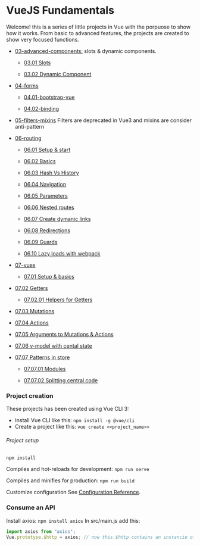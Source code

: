 # VueJS Fundamentals

Welcome! this is a series of little projects in Vue with the porpuose to show how it works. From basic to advanced features, the projects are created to show very focused functions.

* [03-advanced-components:](https://github.com/mjbeli/WebDevelopment/tree/master/VueJS/03-advanced-components) slots & dynamic components.
 
  * [03.01 Slots](https://github.com/mjbeli/WebDevelopment/tree/master/VueJS/03-advanced-components#0301-slots)
  
  * [03.02 Dynamic Component](https://github.com/mjbeli/WebDevelopment/tree/master/VueJS/03-advanced-components#0302-dynamic-component)

* [04-forms](https://github.com/mjbeli/WebDevelopment/tree/master/VueJS/04-forms#04-forms)

  * [04.01-bootstrap-vue](https://github.com/mjbeli/WebDevelopment/tree/master/VueJS/04-forms#0401-bootstrap-vue)
  
  * [04.02-binding](https://github.com/mjbeli/WebDevelopment/tree/master/VueJS/04-forms#0402-binding)
  
* [05-filters-mixins]() Filters are deprecated in Vue3 and mixins are consider anti-pattern

* [06-routing](https://github.com/mjbeli/WebDevelopment/tree/master/VueJS/06-routing#06-routing)

  * [06.01 Setup & start](https://github.com/mjbeli/WebDevelopment/tree/master/VueJS/06-routing#0601-setup--start)
  
  * [06.02 Basics](https://github.com/mjbeli/WebDevelopment/tree/master/VueJS/06-routing#0602-basics)
  
  * [06.03 Hash Vs History](https://github.com/mjbeli/WebDevelopment/tree/master/VueJS/06-routing#0603-hash-vs-history)
  
  * [06.04 Navigation](https://github.com/mjbeli/WebDevelopment/tree/master/VueJS/06-routing#0604-navigation)
  
  * [06.05 Parameters](https://github.com/mjbeli/WebDevelopment/tree/master/VueJS/06-routing#0605-parameters)
  
  * [06.06 Nested routes](https://github.com/mjbeli/WebDevelopment/tree/master/VueJS/06-routing#0606-nested-routes)
  
  * [06.07 Create dymanic links](https://github.com/mjbeli/WebDevelopment/tree/master/VueJS/06-routing#0607-create-dymanic-links)
  
  * [06.08 Redirections](https://github.com/mjbeli/WebDevelopment/tree/master/VueJS/06-routing#0608-redirections)
  
  * [06.09 Guards](https://github.com/mjbeli/WebDevelopment/blob/master/VueJS/06-routing/README.md#0609-guards)
  
  * [06.10 Lazy loads with webpack](https://github.com/mjbeli/WebDevelopment/blob/master/VueJS/06-routing/README.md#0610-lazy-loads-with-webpack)
  
 * [07-vuex](https://github.com/mjbeli/WebDevelopment/tree/master/VueJS/06-routing#06-routing)

   * [07.01 Setup & basics](https://github.com/mjbeli/WebDevelopment/blob/master/VueJS/07-vuex/README.md#0701-setup--basics)
  
  * [07.02 Getters](https://github.com/mjbeli/WebDevelopment/blob/master/VueJS/07-vuex/README.md#0702-getters)
  
    * [07.02.01 Helpers for Getters](https://github.com/mjbeli/WebDevelopment/blob/master/VueJS/07-vuex/README.md#070201-helpers-for-getters)
  
  * [07.03 Mutations](https://github.com/mjbeli/WebDevelopment/blob/master/VueJS/07-vuex/README.md#0703-mutations)
  
  * [07.04 Actions](https://github.com/mjbeli/WebDevelopment/blob/master/VueJS/07-vuex/README.md#0704-actions)
  
  * [07.05 Arguments to Mutations & Actions](https://github.com/mjbeli/WebDevelopment/blob/master/VueJS/07-vuex/README.md#0705-arguments-to-mutations--actions)
  
  * [07.06 v-model with cental state](https://github.com/mjbeli/WebDevelopment/blob/master/VueJS/07-vuex/README.md#0706-v-model-with-cental-state)
  
  * [07.07 Patterns in store](https://github.com/mjbeli/WebDevelopment/blob/master/VueJS/07-vuex/README.md#0707-patterns-in-store)
  
    * [07.07.01 Modules](https://github.com/mjbeli/WebDevelopment/blob/master/VueJS/07-vuex/README.md#070701-modules)
  
    * [07.07.02 Splitting central code](https://github.com/mjbeli/WebDevelopment/blob/master/VueJS/07-vuex/README.md#070702-splitting-central-code)
  
     
### Project creation

These projects has been created using Vue CLI 3:

 - Install Vue CLI like this: ```npm install -g @vue/cli```
 - Create a project like this: ```vue create <<project_name>>```

###### Project setup
```
npm install
```

Compiles and hot-reloads for development: ```npm run serve```

Compiles and minifies for production: ```npm run build```

Customize configuration
See [Configuration Reference](https://cli.vuejs.org/config/).

### Consume an API

Install axios: ```npm install axios```
In src/main.js add this:
```javascript
import axios from "axios";
Vue.prototype.$http = axios; // now this.$http contains an instancie of axios, not vue-resource
```




